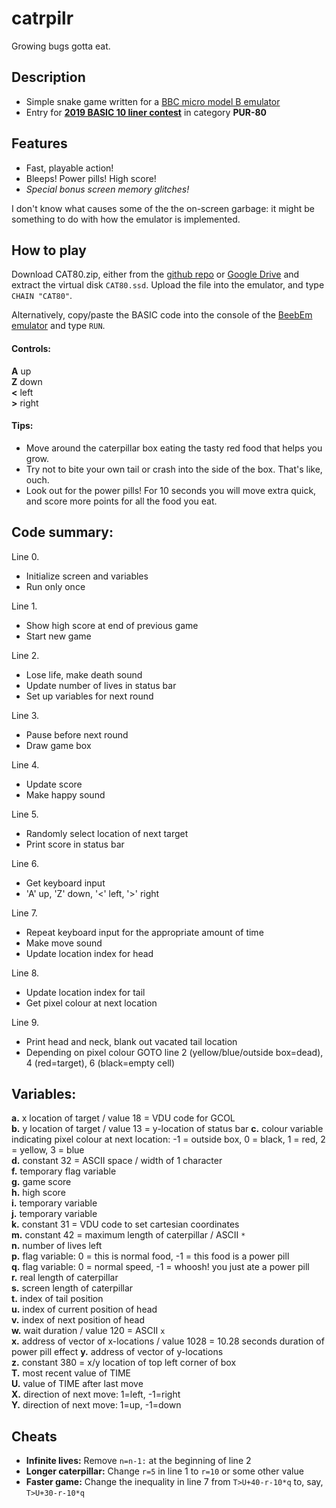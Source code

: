 # catrpilr
Growing bugs gotta eat.

## Description

* Simple snake game written for a [BBC micro model B emulator](https://bbc.godbolt.org)
* Entry for [**2019 BASIC 10 liner contest**](http://gkanold.wixsite.com/homeputerium/kopie-von-basic-10liners-2018) in category **PUR-80**

## Features

* Fast, playable action!  
* Bleeps! Power pills! High score!  
* _Special bonus screen memory glitches!_

I don't know what causes some of the the on-screen garbage: it might be something to do with how the emulator is implemented.

## How to play

Download CAT80.zip, either from the [github repo](https://github.com/t0mpr1c3/catrpilr/raw/master/CAT80.zip) or [Google Drive](https://drive.google.com/open?id=15PFjJfnuuaaakjoFXNT2xX38sfp5RlrV) and extract the virtual disk `CAT80.ssd`. Upload the file into the emulator, and type `CHAIN "CAT80"`.

Alternatively, copy/paste the BASIC code into the console of the [BeebEm emulator](https://en.wikipedia.org/wiki/BeebEm) and type `RUN`.


#### Controls:

  **A** up  
  **Z** down  
  **<** left  
  **>** right  
  
#### Tips:

* Move around the caterpillar box eating the tasty red food that helps you grow.  
* Try not to bite your own tail or crash into the side of the box. That's like, ouch.  
* Look out for the power pills! For 10 seconds you will move extra quick, and score more points for all the food you eat.

## Code summary:

Line 0.
*	Initialize screen and variables
*	Run only once

Line 1.
*	Show high score at end of previous game
*	Start new game

Line 2.
*	Lose life, make death sound
* Update number of lives in status bar
*	Set up variables for next round

Line 3.
* Pause before next round
*	Draw game box

Line 4.
*	Update score
*	Make happy sound

Line 5.
* Randomly select location of next target
* Print score in status bar

Line 6.
*	Get keyboard input
* 'A' up, 'Z' down, '<' left, '>' right

Line 7.
* Repeat keyboard input for the appropriate amount of time
*	Make move sound
*	Update location index for head

Line 8.
*	Update location index for tail
*	Get pixel colour at next location 

Line 9. 
*	Print head and neck, blank out vacated tail location
*	Depending on pixel colour GOTO line 2 (yellow/blue/outside box=dead), 4 (red=target), 6 (black=empty cell)

## Variables:

**a.** x location of target / value 18 = VDU code for GCOL   
**b.** y location of target / value 13 = y-location of status bar
**c.** colour variable indicating pixel colour at next location: -1 = outside box, 0 = black, 1 = red, 2 = yellow, 3 = blue  
**d.** constant 32 = ASCII space / width of 1 character    
**f.** temporary flag variable  
**g.** game score  
**h.** high score  
**i.** temporary variable  
**j.** temporary variable  
**k.** constant 31 = VDU code to set cartesian coordinates  
**m.** constant 42 = maximum length of caterpillar / ASCII `*`  
**n.** number of lives left  
**p.** flag variable: 0 = this is normal food, -1 = this food is a power pill  
**q.** flag variable: 0 = normal speed, -1 = whoosh! you just ate a power pill  
**r.** real length of caterpillar  
**s.** screen length of caterpillar  
**t.** index of tail position  
**u.** index of current position of head  
**v.** index of next position of head  
**w.** wait duration / value 120 = ASCII `x`  
**x.** address of vector of x-locations / value 1028 = 10.28 seconds duration of power pill effect 
**y.** address of vector of y-locations   
**z.** constant 380 = x/y location of top left corner of box  
**T.** most recent value of TIME  
**U.** value of TIME after last move  
**X.** direction of next move: 1=left, -1=right  
**Y.** direction of next move: 1=up, -1=down 

## Cheats

* **Infinite lives:** Remove `n=n-1:` at the beginning of line 2  
* **Longer caterpillar:** Change `r=5` in line 1 to `r=10` or some other value  
* **Faster game:** Change the inequality in line 7 from `T>U+40-r-10*q` to, say, `T>U+30-r-10*q`
